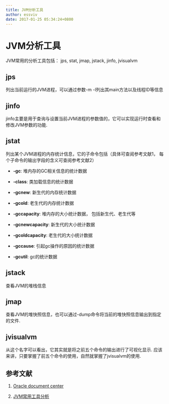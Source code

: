 ```yaml
---
title: JVM分析工具
author: essviv
date: 2017-01-25 05:34:24+0800
---
```


# JVM分析工具

JVM常用的分析工具包括： jps, stat, jmap, jstack, jinfo, jvisualvm

## jps

列出当前运行的JVM进程，可以通过参数-m -l列出其main方法以及线程ID等信息

## jinfo

jinfo主要是用于查询与设置当前JVM进程的参数值的，它可以实现运行时查看和修改JVM参数的功能.

## jstat

列出某个JVM进程的内存统计信息，它的子命令包括（具体可查阅参考文献1， 每个子命令的输出字段的含义可查阅参考文献2）

* **-gc**: 堆内存的GC相关信息的统计数据

* **-class**: 类加载信息的统计数据

* **-gcnew**: 新生代的内存统计数据

* **-gcold**: 老生代的内存统计数据

* **-gccapacity**:  堆内存的大小统计数据， 包括新生代、老生代等

* **-gcnewcapacity**:  新生代的大小统计数据

* **-gcoldcapacity**: 老生代的大小统计数据

* **-gccause**: 引起gc操作的原因的统计数据

* **-gcutil**: gc的统计数据

## jstack

查看JVM的堆栈信息

## jmap

查看JVM的堆快照信息，也可以通过-dump命令将当前的堆快照信息输出到指定的文件.

## jvisualvm

从这个名字可以看出，它其实就是将之前五个命令的输出进行了可视化显示. 应该来讲，只要掌握了前五个命令的使用，自然就掌握了jvisualvm的使用.

## 参考文献

1. [Oracle document center](http://docs.oracle.com/javase/7/docs/technotes/tools/)

2. [JVM常用工具分析](http://nolinux.blog.51cto.com/4824967/1588716)

 